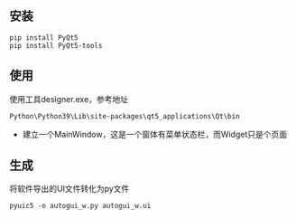 
## 安装
```
pip install PyQt5
pip install PyQt5-tools
```

## 使用
使用工具designer.exe，参考地址
```
Python\Python39\Lib\site-packages\qt5_applications\Qt\bin
```
* 建立一个MainWindow，这是一个窗体有菜单状态栏，而Widget只是个页面


## 生成

将软件导出的UI文件转化为py文件
```
pyuic5 -o autogui_w.py autogui_w.ui
```